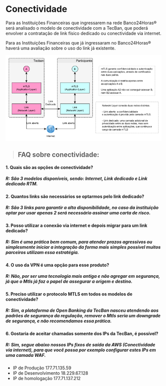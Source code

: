 # Conectividade


Para as Instituições Financeiras que ingressarem na rede Banco24Horas® será analisado o modelo de conectividade com a TecBan, que poderá envolver a contratação de link físico dedicado ou conectividade via internet. 
	

Para as Instituições Financeiras que já ingressaram no Banco24Horas® haverá uma avaliação sobre o uso do link já existente.


![Representação dos modelos de conectividade possíveis](../images/Conectividade_2.png)

> ## FAQ sobre conectividade:                      

#### 1. Quais são as opções de conectividade?
##### R: São 3 modelos disponíveis, sendo: Internet, Link dedicado e Link dedicado RTM.

#### 2. Quantos links são necessários se optarmos pelo link dedicado?
##### R: São 3 links para garantir a alta disponibilidade, no caso da instituição optar por usar apenas 2 será necessário assinar uma carta de risco.

#### 3. Posso utilizar a conexão via internet e depois migrar para um link dedicado?
##### R: Sim é uma prática bem comum, para atender prazos agressivos ou simplesmente iniciar a integração da forma mais simples possível muitos parceiros utilizam essa estratégia.

#### 4. O uso da VPN é uma opção para esse produto?
##### R: Não, por ser uma tecnologia mais antiga e não agregar em segurança, já que o Mtls já faz o papel de assegurar a origem e destino.

#### 5. Preciso utilizar o protocolo MTLS em todos os modelos de conectividade?
##### R: Sim, a plataforma de Open Banking da TecBan nasceu atendendo aos padrões de segurança da regulação, remover o Mtls seria um downgrade de segurança, e não recomendamos essa prática.

#### 6. Gostaria de aceitar chamadas somente dos IPs da TecBan, é possível?
##### R: Sim, segue abaixo nossos IPs fixos de saída da AWS (Conectividade via internet), para que você possa por exemplo configurar estes IPs em uma camada WAF.
- IP de Produção 177.71.135.59
- IP de Desenvolvimento 18.229.67.128
- IP de homologação 177.71.137.212
